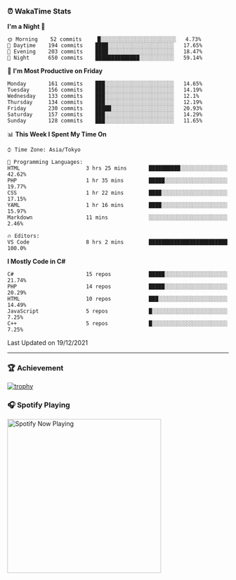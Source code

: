 ### ⏰ WakaTime Stats


<!--START_SECTION:waka-->
**I'm a Night 🦉** 

```text
🌞 Morning    52 commits     █░░░░░░░░░░░░░░░░░░░░░░░░   4.73% 
🌆 Daytime    194 commits    ████░░░░░░░░░░░░░░░░░░░░░   17.65% 
🌃 Evening    203 commits    ████░░░░░░░░░░░░░░░░░░░░░   18.47% 
🌙 Night      650 commits    ██████████████░░░░░░░░░░░   59.14%

```
📅 **I'm Most Productive on Friday** 

```text
Monday       161 commits    ███░░░░░░░░░░░░░░░░░░░░░░   14.65% 
Tuesday      156 commits    ███░░░░░░░░░░░░░░░░░░░░░░   14.19% 
Wednesday    133 commits    ███░░░░░░░░░░░░░░░░░░░░░░   12.1% 
Thursday     134 commits    ███░░░░░░░░░░░░░░░░░░░░░░   12.19% 
Friday       230 commits    █████░░░░░░░░░░░░░░░░░░░░   20.93% 
Saturday     157 commits    ███░░░░░░░░░░░░░░░░░░░░░░   14.29% 
Sunday       128 commits    ███░░░░░░░░░░░░░░░░░░░░░░   11.65%

```


📊 **This Week I Spent My Time On** 

```text
⌚︎ Time Zone: Asia/Tokyo

💬 Programming Languages: 
HTML                     3 hrs 25 mins       ██████████░░░░░░░░░░░░░░░   42.62% 
PHP                      1 hr 35 mins        █████░░░░░░░░░░░░░░░░░░░░   19.77% 
CSS                      1 hr 22 mins        ████░░░░░░░░░░░░░░░░░░░░░   17.15% 
YAML                     1 hr 16 mins        ████░░░░░░░░░░░░░░░░░░░░░   15.97% 
Markdown                 11 mins             ░░░░░░░░░░░░░░░░░░░░░░░░░   2.46%

🔥 Editors: 
VS Code                  8 hrs 2 mins        █████████████████████████   100.0%

```

**I Mostly Code in C#** 

```text
C#                       15 repos            █████░░░░░░░░░░░░░░░░░░░░   21.74% 
PHP                      14 repos            █████░░░░░░░░░░░░░░░░░░░░   20.29% 
HTML                     10 repos            ███░░░░░░░░░░░░░░░░░░░░░░   14.49% 
JavaScript               5 repos             █░░░░░░░░░░░░░░░░░░░░░░░░   7.25% 
C++                      5 repos             █░░░░░░░░░░░░░░░░░░░░░░░░   7.25%

```



 Last Updated on 19/12/2021
<!--END_SECTION:waka-->

---

### 🏆 Achievement

[![trophy](https://github-profile-trophy.vercel.app/?username=Slime-hatena&theme=flat&no-bg=true&no-frame=true&column=8)](https://github.com/ryo-ma/github-profile-trophy)

### 🎧 Spotify Playing

[<img src="https://spotify-now-playing-slime-hatena.vercel.app/api/spotify-playing" alt="Spotify Now Playing" width="350" />](https://open.spotify.com/user/slime_hatena)

<!--
**Slime-hatena/Slime-hatena** is a ✨ _special_ ✨ repository because its `README.md` (this file) appears on your GitHub profile.

Here are some ideas to get you started:

- 🔭 I’m currently working on ...
- 🌱 I’m currently learning ...
- 👯 I’m looking to collaborate on ...
- 🤔 I’m looking for help with ...
- 💬 Ask me about ...
- 📫 How to reach me: ...
- 😄 Pronouns: ...
- ⚡ Fun fact: ...
-->
